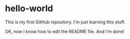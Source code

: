# hello-world
This is my first GitHub repository.  I'm just learning this stuff.

OK, now I know how to edit the README file.  And I'm done!
